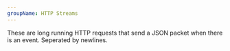 ```yaml
---
groupName: HTTP Streams
---
```


These are long running HTTP requests that send a JSON packet when there is an event. Seperated by newlines.
